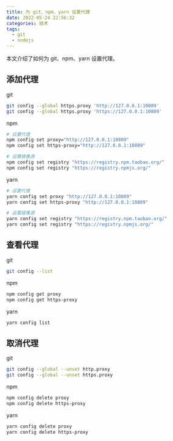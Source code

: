 ```yaml
---
title: 为 git、npm、yarn 设置代理
date: 2022-05-24 22:56:32
categories: 技术
tags:
  - git
  - nodejs
---
```

本文介绍了如何为 git、npm、yarn 设置代理。
<!-- more -->

## 添加代理

git
```bash
git config --global https.proxy 'http://127.0.0.1:10809'
git config --global https.proxy 'https://127.0.0.1:10809'
```

npm
```bash
# 设置代理
npm config set proxy="http://127.0.0.1:10809"
npm config set https-proxy="http://127.0.0.1:10809"

# 设置镜像源
npm config set registry "https://registry.npm.taobao.org/"
npm config set registry "https://registry.npmjs.org/"

```

yarn
```bash
# 设置代理
yarn config set proxy "http://127.0.0.1:10809"
yarn config set https-proxy "http://127.0.0.1:10809"

# 设置镜像源
yarn config set registry "https://registry.npm.taobao.org/"
yarn config set registry "https://registry.npmjs.org/"
```

## 查看代理

git
```bash
git config --list
```

npm
```bash
npm config get proxy
npm config get https-proxy
```

yarn
```bash
yarn config list
```

## 取消代理

git
```bash
git config --global --unset http.proxy
git config --global --unset https.proxy
```

npm
```bash
npm config delete proxy 
npm config delete https-proxy
```

yarn
```bash
yarn config delete proxy  
yarn config delete https-proxy
```